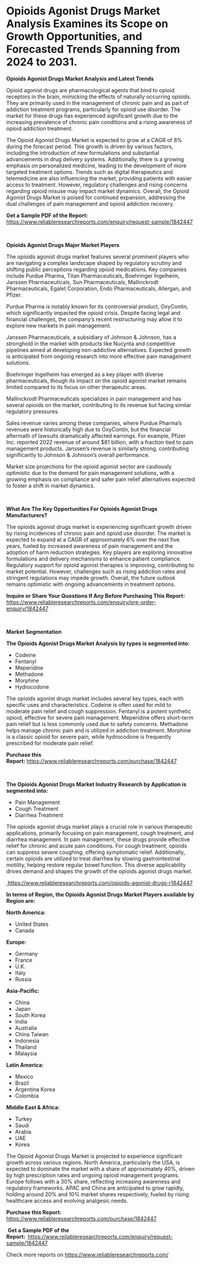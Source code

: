 <p><h1>Opioids Agonist Drugs Market Analysis Examines its Scope on Growth Opportunities, and Forecasted Trends Spanning from 2024 to 2031.</h1></p><p><strong>Opioids Agonist Drugs Market Analysis and Latest Trends</strong></p>
<p><p>Opioid agonist drugs are pharmacological agents that bind to opioid receptors in the brain, mimicking the effects of naturally occurring opioids. They are primarily used in the management of chronic pain and as part of addiction treatment programs, particularly for opioid use disorder. The market for these drugs has experienced significant growth due to the increasing prevalence of chronic pain conditions and a rising awareness of opioid addiction treatment.</p><p>The Opioid Agonist Drugs Market is expected to grow at a CAGR of 8% during the forecast period. This growth is driven by various factors, including the introduction of new formulations and substantial advancements in drug delivery systems. Additionally, there is a growing emphasis on personalized medicine, leading to the development of more targeted treatment options. Trends such as digital therapeutics and telemedicine are also influencing the market, providing patients with easier access to treatment. However, regulatory challenges and rising concerns regarding opioid misuse may impact market dynamics. Overall, the Opioid Agonist Drugs Market is poised for continued expansion, addressing the dual challenges of pain management and opioid addiction recovery.</p></p>
<p><strong>Get a Sample PDF of the Report:&nbsp;</strong> <a href="https://www.reliableresearchreports.com/enquiry/request-sample/1842447?utm_campaign=2002&utm_medium=2&utm_source=Github&utm_content=ia&utm_term=01012025&utm_id=opioids-agonist-drugs">https://www.reliableresearchreports.com/enquiry/request-sample/1842447</a></p>
<p>&nbsp;</p>
<p><strong>Opioids Agonist Drugs Major Market Players</strong></p>
<p><p>The opioids agonist drugs market features several prominent players who are navigating a complex landscape shaped by regulatory scrutiny and shifting public perceptions regarding opioid medications. Key companies include Purdue Pharma, Titan Pharmaceuticals, Boehringer Ingelheim, Janssen Pharmaceuticals, Sun Pharmaceuticals, Mallinckrodt Pharmaceuticals, Egalet Corporation, Endo Pharmaceuticals, Allergan, and Pfizer.</p><p>Purdue Pharma is notably known for its controversial product, OxyContin, which significantly impacted the opioid crisis. Despite facing legal and financial challenges, the company’s recent restructuring may allow it to explore new markets in pain management.</p><p>Janssen Pharmaceuticals, a subsidiary of Johnson & Johnson, has a stronghold in the market with products like Nucynta and competitive pipelines aimed at developing non-addictive alternatives. Expected growth is anticipated from ongoing research into more effective pain management solutions.</p><p>Boehringer Ingelheim has emerged as a key player with diverse pharmaceuticals, though its impact on the opioid agonist market remains limited compared to its focus on other therapeutic areas.</p><p>Mallinckrodt Pharmaceuticals specializes in pain management and has several opioids on the market, contributing to its revenue but facing similar regulatory pressures.</p><p>Sales revenue varies among these companies, where Purdue Pharma’s revenues were historically high due to OxyContin, but the financial aftermath of lawsuits dramatically affected earnings. For example, Pfizer Inc. reported 2022 revenue of around $81 billion, with a fraction tied to pain management products. Janssen’s revenue is similarly strong, contributing significantly to Johnson & Johnson’s overall performance.</p><p>Market size projections for the opioid agonist sector are cautiously optimistic due to the demand for pain management solutions, with a growing emphasis on compliance and safer pain relief alternatives expected to foster a shift in market dynamics.</p></p>
<p>&nbsp;</p>
<p><strong>What Are The Key Opportunities For Opioids Agonist Drugs Manufacturers?</strong></p>
<p><p>The opioids agonist drugs market is experiencing significant growth driven by rising incidences of chronic pain and opioid use disorder. The market is expected to expand at a CAGR of approximately 6% over the next five years, fueled by increased awareness of pain management and the adoption of harm reduction strategies. Key players are exploring innovative formulations and delivery mechanisms to enhance patient compliance. Regulatory support for opioid agonist therapies is improving, contributing to market potential. However, challenges such as rising addiction rates and stringent regulations may impede growth. Overall, the future outlook remains optimistic with ongoing advancements in treatment options.</p></p>
<p><strong>Inquire or Share Your Questions If Any Before Purchasing This Report:</strong> <a href="https://www.reliableresearchreports.com/enquiry/pre-order-enquiry/1842447?utm_campaign=2002&utm_medium=2&utm_source=Github&utm_content=ia&utm_term=01012025&utm_id=opioids-agonist-drugs">https://www.reliableresearchreports.com/enquiry/pre-order-enquiry/1842447</a></p>
<p>&nbsp;</p>
<p><strong>Market Segmentation</strong></p>
<p><strong>The Opioids Agonist Drugs Market Analysis by types is segmented into:</strong></p>
<p><ul><li>Codeine</li><li>Fentanyl</li><li>Meperidine</li><li>Methadone</li><li>Morphine</li><li>Hydrocodone</li></ul></p>
<p><p>The opioids agonist drugs market includes several key types, each with specific uses and characteristics. Codeine is often used for mild to moderate pain relief and cough suppression. Fentanyl is a potent synthetic opioid, effective for severe pain management. Meperidine offers short-term pain relief but is less commonly used due to safety concerns. Methadone helps manage chronic pain and is utilized in addiction treatment. Morphine is a classic opioid for severe pain, while hydrocodone is frequently prescribed for moderate pain relief.</p></p>
<p><strong>Purchase this Report:&nbsp;</strong><a href="https://www.reliableresearchreports.com/purchase/1842447?utm_campaign=2002&utm_medium=2&utm_source=Github&utm_content=ia&utm_term=01012025&utm_id=opioids-agonist-drugs">https://www.reliableresearchreports.com/purchase/1842447</a></p>
<p>&nbsp;</p>
<p><strong>The Opioids Agonist Drugs Market Industry Research by Application is segmented into:</strong></p>
<p><ul><li>Pain Management</li><li>Cough Treatment</li><li>Diarrhea Treatment</li></ul></p>
<p><p>The opioids agonist drugs market plays a crucial role in various therapeutic applications, primarily focusing on pain management, cough treatment, and diarrhea management. In pain management, these drugs provide effective relief for chronic and acute pain conditions. For cough treatment, opioids can suppress severe coughing, offering symptomatic relief. Additionally, certain opioids are utilized to treat diarrhea by slowing gastrointestinal motility, helping restore regular bowel function. This diverse applicability drives demand and shapes the growth of the opioids agonist drugs market.</p></p>
<p><a href="https://www.reliableresearchreports.com/opioids-agonist-drugs-r1842447?utm_campaign=2002&utm_medium=2&utm_source=Github&utm_content=ia&utm_term=01012025&utm_id=opioids-agonist-drugs">&nbsp;https://www.reliableresearchreports.com/opioids-agonist-drugs-r1842447</a></p>
<p><strong>In terms of Region, the Opioids Agonist Drugs Market Players available by Region are:</strong></p>
<p>
    <p> <strong> North America: </strong>
        <ul>
            <li>United States</li>
            <li>Canada</li>
        </ul>
        </p> 
    <p> <strong> Europe: </strong>
        <ul>
            <li>Germany</li>
            <li>France</li>
            <li>U.K.</li>
            <li>Italy</li>
            <li>Russia</li>
        </ul>
        </p> 
    <p> <strong> Asia-Pacific: </strong>
        <ul>
            <li>China</li>
            <li>Japan</li>
            <li>South Korea</li>
            <li>India</li>
            <li>Australia</li>
            <li>China Taiwan</li>
            <li>Indonesia</li>
            <li>Thailand</li>
            <li>Malaysia</li>
        </ul>
        </p> 
    <p> <strong> Latin America: </strong>
        <ul>
            <li>Mexico</li>
            <li>Brazil</li>
            <li>Argentina Korea</li>
            <li>Colombia</li>
        </ul>
        </p> 
    <p> <strong> Middle East & Africa: </strong>
        <ul>
            <li>Turkey</li>
            <li>Saudi</li>
            <li>Arabia</li>
            <li>UAE</li>
            <li>Korea</li>
        </ul>
    </p>
    </p>
<p><p>The Opioid Agonist Drugs Market is projected to experience significant growth across various regions. North America, particularly the USA, is expected to dominate the market with a share of approximately 40%, driven by high prescription rates and ongoing opioid management programs. Europe follows with a 30% share, reflecting increasing awareness and regulatory frameworks. APAC and China are anticipated to grow rapidly, holding around 20% and 10% market shares respectively, fueled by rising healthcare access and evolving analgesic needs.</p></p>
<p><strong>Purchase this Report: </strong><a href="https://www.reliableresearchreports.com/purchase/1842447?utm_campaign=2002&utm_medium=2&utm_source=Github&utm_content=ia&utm_term=01012025&utm_id=opioids-agonist-drugs">https://www.reliableresearchreports.com/purchase/1842447</a></p>
<p>&nbsp;<strong>Get a Sample PDF of the Report:&nbsp;&nbsp;</strong><a href="https://www.reliableresearchreports.com/enquiry/request-sample/1842447?utm_campaign=2002&utm_medium=2&utm_source=Github&utm_content=ia&utm_term=01012025&utm_id=opioids-agonist-drugs">https://www.reliableresearchreports.com/enquiry/request-sample/1842447</a></p>
<p><strong></strong></p>
<p>Check more reports on <a href="https://www.reliableresearchreports.com/?utm_campaign=2002&utm_medium=2&utm_source=Github&utm_content=ia&utm_term=01012025&utm_id=opioids-agonist-drugs">https://www.reliableresearchreports.com/</a></p>